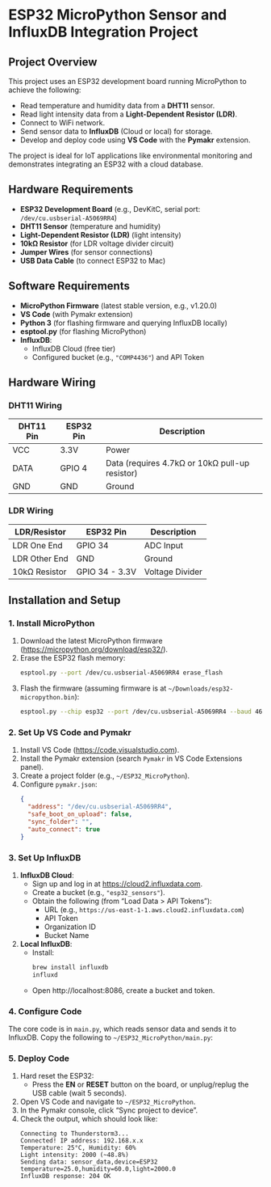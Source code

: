 # ESP32 MicroPython Sensor and InfluxDB Integration Project

## Project Overview
This project uses an ESP32 development board running MicroPython to achieve the following:
- Read temperature and humidity data from a **DHT11** sensor.
- Read light intensity data from a **Light-Dependent Resistor (LDR)**.
- Connect to WiFi network.
- Send sensor data to **InfluxDB** (Cloud or local) for storage.
- Develop and deploy code using **VS Code** with the **Pymakr** extension.

The project is ideal for IoT applications like environmental monitoring and demonstrates integrating an ESP32 with a cloud database.

## Hardware Requirements
- **ESP32 Development Board** (e.g., DevKitC, serial port: `/dev/cu.usbserial-A5069RR4`)
- **DHT11 Sensor** (temperature and humidity)
- **Light-Dependent Resistor (LDR)** (light intensity)
- **10kΩ Resistor** (for LDR voltage divider circuit)
- **Jumper Wires** (for sensor connections)
- **USB Data Cable** (to connect ESP32 to Mac)

## Software Requirements
- **MicroPython Firmware** (latest stable version, e.g., v1.20.0)
- **VS Code** (with Pymakr extension)
- **Python 3** (for flashing firmware and querying InfluxDB locally)
- **esptool.py** (for flashing MicroPython)
- **InfluxDB**:
  - InfluxDB Cloud (free tier)
  - Configured bucket (e.g., `"COMP4436"`) and API Token

## Hardware Wiring
### DHT11 Wiring
| DHT11 Pin | ESP32 Pin | Description |
|-----------|-----------|-------------|
| VCC       | 3.3V      | Power       |
| DATA      | GPIO 4    | Data (requires 4.7kΩ or 10kΩ pull-up resistor) |
| GND       | GND       | Ground      |

### LDR Wiring
| LDR/Resistor | ESP32 Pin | Description |
|--------------|-----------|-------------|
| LDR One End  | GPIO 34   | ADC Input   |
| LDR Other End | GND       | Ground      |
| 10kΩ Resistor | GPIO 34 - 3.3V | Voltage Divider |

## Installation and Setup

### 1. Install MicroPython
1. Download the latest MicroPython firmware (https://micropython.org/download/esp32/).
2. Erase the ESP32 flash memory:
   ```bash
   esptool.py --port /dev/cu.usbserial-A5069RR4 erase_flash
   ```
3. Flash the firmware (assuming firmware is at `~/Downloads/esp32-micropython.bin`):
   ```bash
   esptool.py --chip esp32 --port /dev/cu.usbserial-A5069RR4 --baud 460800 write_flash -z 0x1000 ~/Downloads/esp32-micropython.bin
   ```

### 2. Set Up VS Code and Pymakr
1. Install VS Code (https://code.visualstudio.com).
2. Install the Pymakr extension (search `Pymakr` in VS Code Extensions panel).
3. Create a project folder (e.g., `~/ESP32_MicroPython`).
4. Configure `pymakr.json`:
   ```json
   {
     "address": "/dev/cu.usbserial-A5069RR4",
     "safe_boot_on_upload": false,
     "sync_folder": "",
     "auto_connect": true
   }
   ```

### 3. Set Up InfluxDB
1. **InfluxDB Cloud**:
   - Sign up and log in at https://cloud2.influxdata.com.
   - Create a bucket (e.g., `"esp32_sensors"`).
   - Obtain the following (from “Load Data > API Tokens”):
     - URL (e.g., `https://us-east-1-1.aws.cloud2.influxdata.com`)
     - API Token
     - Organization ID
     - Bucket Name
2. **Local InfluxDB**:
   - Install:
     ```bash
     brew install influxdb
     influxd
     ```
   - Open http://localhost:8086, create a bucket and token.

### 4. Configure Code
The core code is in `main.py`, which reads sensor data and sends it to InfluxDB. Copy the following to `~/ESP32_MicroPython/main.py`:

### 5. Deploy Code
1. Hard reset the ESP32:
   - Press the **EN** or **RESET** button on the board, or unplug/replug the USB cable (wait 5 seconds).
2. Open VS Code and navigate to `~/ESP32_MicroPython`.
3. In the Pymakr console, click “Sync project to device”.
4. Check the output, which should look like:
   ```
   Connecting to Thunderstorm3...
   Connected! IP address: 192.168.x.x
   Temperature: 25°C, Humidity: 60%
   Light intensity: 2000 (~48.8%)
   Sending data: sensor_data,device=ESP32 temperature=25.0,humidity=60.0,light=2000.0
   InfluxDB response: 204 OK
   ```